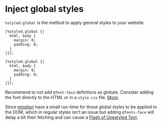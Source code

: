 # Inject global styles
`%styled.global` is the method to apply general styles to your website.

```reason
[%styled.global {|
  html, body {
    margin: 0;
    padding: 0;
  }
|}];
```

```reason
[%styled.global {|
  html, body {
    margin: 0;
    padding: 0;
  }
|}];
```

Recommend to not add `@font-face` defintions as globals. Consider adding the font directly to the HTML or in a `style.css` file. [More](https://andydavies.me/blog/2019/02/12/preloading-fonts-and-the-puzzle-of-priorities/).

Since [emotion](https://emotion.sh) have a small run-time for those global styles to be applied to the DOM, which in regular styles isn't an issue but adding `@fonts-face` will delay a bit their fetching and can cause a [Flash of Unestyled Text](https://css-tricks.com/fout-foit-foft/).
